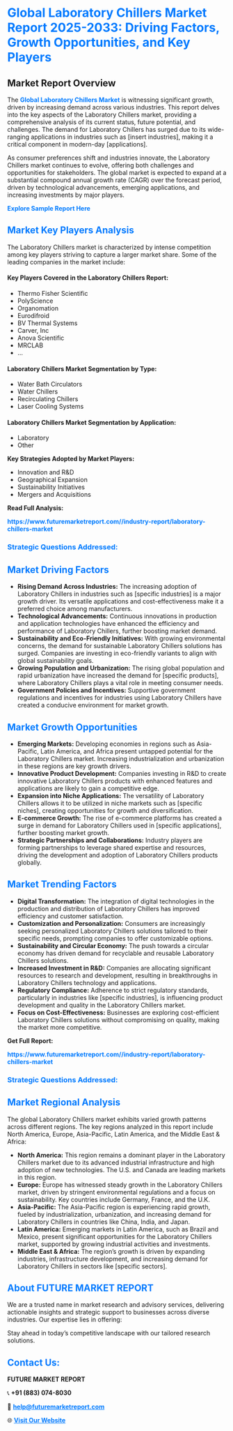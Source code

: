 <h1 style="color: #007BFF;">Global Laboratory Chillers Market Report 2025-2033: Driving Factors, Growth Opportunities, and Key Players</h1>

<section id="overview">
<h2>Market Report Overview</h2>
<p>The <a href="https://www.futuremarketreport.com//industry-report/laboratory-chillers-market" style="color: #007BFF; text-decoration: none;"><strong>Global Laboratory Chillers Market</strong></a> is witnessing significant growth, driven by increasing demand across various industries. This report delves into the key aspects of the Laboratory Chillers market, providing a comprehensive analysis of its current status, future potential, and challenges. The demand for Laboratory Chillers has surged due to its wide-ranging applications in industries such as [insert industries], making it a critical component in modern-day [applications].</p>
<p>As consumer preferences shift and industries innovate, the Laboratory Chillers market continues to evolve, offering both challenges and opportunities for stakeholders. The global market is expected to expand at a substantial compound annual growth rate (CAGR) over the forecast period, driven by technological advancements, emerging applications, and increasing investments by major players.</p>
</section>

<section id="overview">
<p><a href="https://www.futuremarketreport.com//request-sample/reportId=56556" style="color: #007BFF; text-decoration: none;"><strong>Explore Sample Report Here</strong></a></p>
</section>

<section id="key-players">
<h2 style="color: #007BFF;">Market Key Players Analysis</h2>
<p>The Laboratory Chillers market is characterized by intense competition among key players striving to capture a larger market share. Some of the leading companies in the market include:</p>
<h4>Key Players Covered in the Laboratory Chillers Report:</h4>
<ul><li>Thermo Fisher Scientific</li><li>PolyScience</li><li>Organomation</li><li>Eurodifroid</li><li>BV Thermal Systems</li><li>Carver, Inc</li><li>Anova Scientific</li><li>MRCLAB</li><li>...</li></ul>
<h4>Laboratory Chillers Market Segmentation by Type:</h4>
<ul><li>Water Bath Circulators</li><li>Water Chillers</li><li>Recirculating Chillers</li><li>Laser Cooling Systems</li></ul>

<h4>Laboratory Chillers Market Segmentation by Application:</h4>
<ul><li>Laboratory</li><li>Other</li></ul>
<p><strong>Key Strategies Adopted by Market Players:</strong></p>
<ul>
<li>Innovation and R&D</li>
<li>Geographical Expansion</li>
<li>Sustainability Initiatives</li>
<li>Mergers and Acquisitions</li>
</ul>
</section>

<section>
<p><strong>Read Full Analysis: </strong></p><a href="https://www.futuremarketreport.com//industry-report/laboratory-chillers-market" style="color: #007BFF; text-decoration: none;"><strong>https://www.futuremarketreport.com//industry-report/laboratory-chillers-market</strong></a>
<h3 style="color: #007BFF;">Strategic Questions Addressed:</h3>
</section>

<section id="driving-factors">
<h2 style="color: #007BFF;">Market Driving Factors</h2>
<ul>
<li><strong>Rising Demand Across Industries:</strong> The increasing adoption of Laboratory Chillers in industries such as [specific industries] is a major growth driver. Its versatile applications and cost-effectiveness make it a preferred choice among manufacturers.</li>
<li><strong>Technological Advancements:</strong> Continuous innovations in production and application technologies have enhanced the efficiency and performance of Laboratory Chillers, further boosting market demand.</li>
<li><strong>Sustainability and Eco-Friendly Initiatives:</strong> With growing environmental concerns, the demand for sustainable Laboratory Chillers solutions has surged. Companies are investing in eco-friendly variants to align with global sustainability goals.</li>
<li><strong>Growing Population and Urbanization:</strong> The rising global population and rapid urbanization have increased the demand for [specific products], where Laboratory Chillers plays a vital role in meeting consumer needs.</li>
<li><strong>Government Policies and Incentives:</strong> Supportive government regulations and incentives for industries using Laboratory Chillers have created a conducive environment for market growth.</li>
</ul>
</section>

<section id="growth-opportunities">
<h2 style="color: #007BFF;">Market Growth Opportunities</h2>
<ul>
<li><strong>Emerging Markets:</strong> Developing economies in regions such as Asia-Pacific, Latin America, and Africa present untapped potential for the Laboratory Chillers market. Increasing industrialization and urbanization in these regions are key growth drivers.</li>
<li><strong>Innovative Product Development:</strong> Companies investing in R&D to create innovative Laboratory Chillers products with enhanced features and applications are likely to gain a competitive edge.</li>
<li><strong>Expansion into Niche Applications:</strong> The versatility of Laboratory Chillers allows it to be utilized in niche markets such as [specific niches], creating opportunities for growth and diversification.</li>
<li><strong>E-commerce Growth:</strong> The rise of e-commerce platforms has created a surge in demand for Laboratory Chillers used in [specific applications], further boosting market growth.</li>
<li><strong>Strategic Partnerships and Collaborations:</strong> Industry players are forming partnerships to leverage shared expertise and resources, driving the development and adoption of Laboratory Chillers products globally.</li>
</ul>
</section>

<section id="trending-factors">
<h2 style="color: #007BFF;">Market Trending Factors</h2>
<ul>
<li><strong>Digital Transformation:</strong> The integration of digital technologies in the production and distribution of Laboratory Chillers has improved efficiency and customer satisfaction.</li>
<li><strong>Customization and Personalization:</strong> Consumers are increasingly seeking personalized Laboratory Chillers solutions tailored to their specific needs, prompting companies to offer customizable options.</li>
<li><strong>Sustainability and Circular Economy:</strong> The push towards a circular economy has driven demand for recyclable and reusable Laboratory Chillers solutions.</li>
<li><strong>Increased Investment in R&D:</strong> Companies are allocating significant resources to research and development, resulting in breakthroughs in Laboratory Chillers technology and applications.</li>
<li><strong>Regulatory Compliance:</strong> Adherence to strict regulatory standards, particularly in industries like [specific industries], is influencing product development and quality in the Laboratory Chillers market.</li>
<li><strong>Focus on Cost-Effectiveness:</strong> Businesses are exploring cost-efficient Laboratory Chillers solutions without compromising on quality, making the market more competitive.</li>
</ul>
</section>

<section>
<p><strong>Get Full Report: </strong></p><a href="https://www.futuremarketreport.com//industry-report/laboratory-chillers-market" style="color: #007BFF; text-decoration: none;"><strong>https://www.futuremarketreport.com//industry-report/laboratory-chillers-market</strong></a>
<h3 style="color: #007BFF;">Strategic Questions Addressed:</h3>
</section>


<section id="regional-analysis">
<h2 style="color: #007BFF;">Market Regional Analysis</h2>
<p>The global Laboratory Chillers market exhibits varied growth patterns across different regions. The key regions analyzed in this report include North America, Europe, Asia-Pacific, Latin America, and the Middle East & Africa:</p>
<ul>
<li><strong>North America:</strong> This region remains a dominant player in the Laboratory Chillers market due to its advanced industrial infrastructure and high adoption of new technologies. The U.S. and Canada are leading markets in this region.</li>
<li><strong>Europe:</strong> Europe has witnessed steady growth in the Laboratory Chillers market, driven by stringent environmental regulations and a focus on sustainability. Key countries include Germany, France, and the U.K.</li>
<li><strong>Asia-Pacific:</strong> The Asia-Pacific region is experiencing rapid growth, fueled by industrialization, urbanization, and increasing demand for Laboratory Chillers in countries like China, India, and Japan.</li>
<li><strong>Latin America:</strong> Emerging markets in Latin America, such as Brazil and Mexico, present significant opportunities for the Laboratory Chillers market, supported by growing industrial activities and investments.</li>
<li><strong>Middle East & Africa:</strong> The region’s growth is driven by expanding industries, infrastructure development, and increasing demand for Laboratory Chillers in sectors like [specific sectors].</li>
</ul>
</section>

<footer>
<h2 style="color: #007BFF;">About FUTURE MARKET REPORT</h2>
<p>We are a trusted name in market research and advisory services, delivering actionable insights and strategic support to businesses across diverse industries. Our expertise lies in offering:</p>

<p>Stay ahead in today’s competitive landscape with our tailored research solutions.</p>

<h2 style="color: #007BFF;">Contact Us:</h2>
<p><strong>FUTURE MARKET REPORT</strong></p>
<p>📞 <strong>+91 (883) 074-8030</strong></p>
<p>📧 <strong><a href="mailto:help@futuremarketreport.com" style="color: #007BFF;">help@futuremarketreport.com</a></strong></p>
<p>🌐 <strong><a href="https://www.futuremarketreport.com/" style="color: #007BFF;">Visit Our Website</a></strong></p>
</footer>